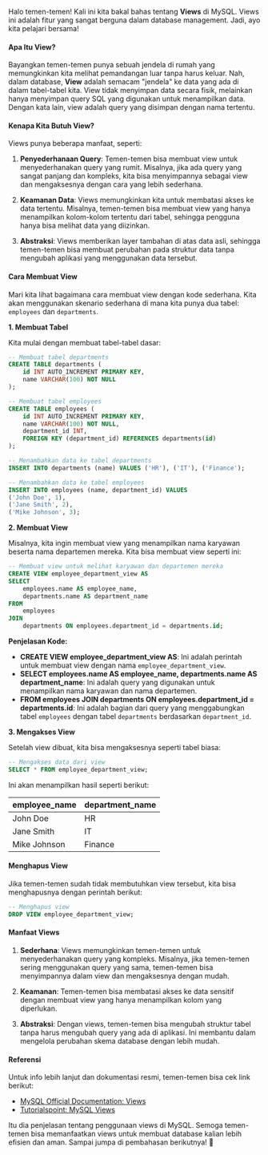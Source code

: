 Halo temen-temen! Kali ini kita bakal bahas tentang **Views** di MySQL. Views ini adalah fitur yang sangat berguna dalam database management. Jadi, ayo kita pelajari bersama!

#### Apa Itu View?

Bayangkan temen-temen punya sebuah jendela di rumah yang memungkinkan kita melihat pemandangan luar tanpa harus keluar. Nah, dalam database, **View** adalah semacam "jendela" ke data yang ada di dalam tabel-tabel kita. View tidak menyimpan data secara fisik, melainkan hanya menyimpan query SQL yang digunakan untuk menampilkan data. Dengan kata lain, view adalah query yang disimpan dengan nama tertentu.

#### Kenapa Kita Butuh View?

Views punya beberapa manfaat, seperti:

1. **Penyederhanaan Query**: Temen-temen bisa membuat view untuk menyederhanakan query yang rumit. Misalnya, jika ada query yang sangat panjang dan kompleks, kita bisa menyimpannya sebagai view dan mengaksesnya dengan cara yang lebih sederhana.
   
2. **Keamanan Data**: Views memungkinkan kita untuk membatasi akses ke data tertentu. Misalnya, temen-temen bisa membuat view yang hanya menampilkan kolom-kolom tertentu dari tabel, sehingga pengguna hanya bisa melihat data yang diizinkan.

3. **Abstraksi**: Views memberikan layer tambahan di atas data asli, sehingga temen-temen bisa membuat perubahan pada struktur data tanpa mengubah aplikasi yang menggunakan data tersebut.

#### Cara Membuat View

Mari kita lihat bagaimana cara membuat view dengan kode sederhana. Kita akan menggunakan skenario sederhana di mana kita punya dua tabel: `employees` dan `departments`.

**1. Membuat Tabel**

Kita mulai dengan membuat tabel-tabel dasar:

```sql
-- Membuat tabel departments
CREATE TABLE departments (
    id INT AUTO_INCREMENT PRIMARY KEY,
    name VARCHAR(100) NOT NULL
);

-- Membuat tabel employees
CREATE TABLE employees (
    id INT AUTO_INCREMENT PRIMARY KEY,
    name VARCHAR(100) NOT NULL,
    department_id INT,
    FOREIGN KEY (department_id) REFERENCES departments(id)
);

-- Menambahkan data ke tabel departments
INSERT INTO departments (name) VALUES ('HR'), ('IT'), ('Finance');

-- Menambahkan data ke tabel employees
INSERT INTO employees (name, department_id) VALUES 
('John Doe', 1),
('Jane Smith', 2),
('Mike Johnson', 3);
```

**2. Membuat View**

Misalnya, kita ingin membuat view yang menampilkan nama karyawan beserta nama departemen mereka. Kita bisa membuat view seperti ini:

```sql
-- Membuat view untuk melihat karyawan dan departemen mereka
CREATE VIEW employee_department_view AS
SELECT 
    employees.name AS employee_name,
    departments.name AS department_name
FROM 
    employees
JOIN 
    departments ON employees.department_id = departments.id;
```

**Penjelasan Kode:**
- **CREATE VIEW employee_department_view AS**: Ini adalah perintah untuk membuat view dengan nama `employee_department_view`.
- **SELECT employees.name AS employee_name, departments.name AS department_name**: Ini adalah query yang digunakan untuk menampilkan nama karyawan dan nama departemen.
- **FROM employees JOIN departments ON employees.department_id = departments.id**: Ini adalah bagian dari query yang menggabungkan tabel `employees` dengan tabel `departments` berdasarkan `department_id`.

**3. Mengakses View**

Setelah view dibuat, kita bisa mengaksesnya seperti tabel biasa:

```sql
-- Mengakses data dari view
SELECT * FROM employee_department_view;
```

Ini akan menampilkan hasil seperti berikut:

| employee_name | department_name |
|---------------|------------------|
| John Doe      | HR               |
| Jane Smith    | IT               |
| Mike Johnson  | Finance          |

#### Menghapus View

Jika temen-temen sudah tidak membutuhkan view tersebut, kita bisa menghapusnya dengan perintah berikut:

```sql
-- Menghapus view
DROP VIEW employee_department_view;
```

#### Manfaat Views

1. **Sederhana**: Views memungkinkan temen-temen untuk menyederhanakan query yang kompleks. Misalnya, jika temen-temen sering menggunakan query yang sama, temen-temen bisa menyimpannya dalam view dan mengaksesnya dengan mudah.

2. **Keamanan**: Temen-temen bisa membatasi akses ke data sensitif dengan membuat view yang hanya menampilkan kolom yang diperlukan.

3. **Abstraksi**: Dengan views, temen-temen bisa mengubah struktur tabel tanpa harus mengubah query yang ada di aplikasi. Ini membantu dalam mengelola perubahan skema database dengan lebih mudah.

#### Referensi

Untuk info lebih lanjut dan dokumentasi resmi, temen-temen bisa cek link berikut:

- [MySQL Official Documentation: Views](https://dev.mysql.com/doc/refman/8.0/en/views.html)
- [Tutorialspoint: MySQL Views](https://www.tutorialspoint.com/mysql/mysql-views.htm)

Itu dia penjelasan tentang penggunaan views di MySQL. Semoga temen-temen bisa memanfaatkan views untuk membuat database kalian lebih efisien dan aman. Sampai jumpa di pembahasan berikutnya! 🚀
